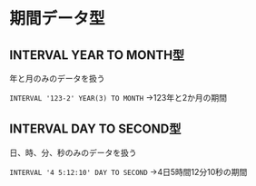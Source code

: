 # 期間データ型
## INTERVAL YEAR TO MONTH型
年と月のみのデータを扱う

`INTERVAL '123-2' YEAR(3) TO MONTH`
→123年と2か月の期間
## INTERVAL DAY TO SECOND型
日、時、分、秒のみのデータを扱う

`INTERVAL '4 5:12:10' DAY TO SECOND`
→4日5時間12分10秒の期間

